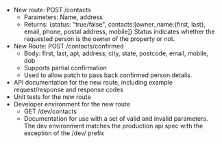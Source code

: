 - New route: POST /contacts
  - Parameters: Name, address
  - Returns: {status: "true/false", contacts:[owner_name:{first, last}, email, phone, postal address, mobile]} Status indicates whether the requested person is the owner of the property or not.
- New Route: POST /contacts/confirmed
  - Body: first, last, apt, address, city, state, postcode, email, mobile, dob
  - Supports partial confirmation
  - Used to allow patch to pass back confirmed person details.
- API documentation for the new route, including example request/response and response codes
- Unit tests for the new route
- Developer environment for the new route
  - GET /dev/contacts
  - Documentation for use with a set of valid and invalid parameters. The dev environment matches the production api spec with the exception of the /dev/ prefix
